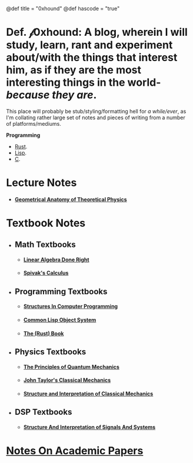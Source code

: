 @def title = "0xhound"
@def hascode = "true"
# Def. $\mathcal{f}$0xhound: A blog, wherein I will study, learn, rant and experiment about/with the things that interest him, as if they are the most interesting things in the world- _because they are_.

This place will probably be stub/styling/formatting hell for *a while/ever*, as I'm collating rather large set of notes and pieces of writing from a number of platforms/mediums.

<!-- \tableofcontents you can use \toc as well -->


**Programming**
- [Rust](/tag/rust/).
- [Lisp](/tag/lisp).
- [C](/tag/C).

# Lecture Notes

- #### [Geometrical Anatomy of Theoretical Physics](/geometrical-anatomy-of-theoretical-physics/contents/)
# Textbook Notes

- ## Math Textbooks

  - #### [Linear Algebra Done Right](/textbook-notes/math-textbooks/linear-algebra-done-right/contents/)
  - #### [Spivak's Calculus](/textbook-notes/math-textbooks/spivak-calculus/contents/)

- ## Programming Textbooks
  - #### [Structures In Computer Programming](/textbook-notes/programming-textbooks/structures-in-computer-programming/contents/)

  - #### [Common Lisp Object System](/textbook-notes/programming-textbooks/clos/contents/)

  - #### [The (Rust) Book](/textbook-notes/programming-textbooks/the-rust-book/contents/)
- ## Physics Textbooks
  - #### [The Principles of Quantum Mechanics](/textbook-notes/physics-textbooks/the-principles-of-qm/contents/)

  - #### [John Taylor's Classical Mechanics](/textbook-notes/physics-textbooks/john-taylor-cm/contents/)

  - #### [Structure and Interpretation of Classical Mechanics](/textbook-notes/physics-textbooks/structures-in-classical-mechanics/lagrangian-mechanics/)

- ## DSP Textbooks
  - #### [Structure And Interpretation of Signals And Systems](/structures-in-signal-processing-and-systems/contents/)
# [Notes On Academic Papers](/notes-on-academic-papers/content/)
